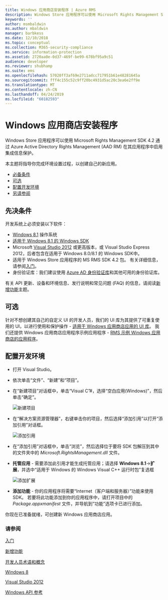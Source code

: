 ```yaml
---
title: Windows 应用商店安装程序 | Azure RMS
description: Windows Store 应用程序可以使用 Microsoft Rights Management SDK 4.2 在其应用程序中启用集成信息保护。
keywords: ''
author: msmbaldwin
ms.author: mbaldwin
manager: barbkess
ms.date: 12/10/2018
ms.topic: conceptual
ms.collection: M365-security-compliance
ms.service: information-protection
ms.assetid: 2720aa0e-0d37-469f-be99-678bf95a9c51
audience: developer
ms.reviewer: shubhamp
ms.suite: ems
ms.openlocfilehash: 57020ff3af69e2711adcc717951b61e48281645a
ms.sourcegitcommit: fff4c155c52c9ff20bc4931d5ac20c3ea6e2ff9e
ms.translationtype: MT
ms.contentlocale: zh-CN
ms.lasthandoff: 04/24/2019
ms.locfileid: "60182593"
---
```

# <a name="windows-store-setup"></a>Windows 应用商店安装程序

Windows Store 应用程序可以使用 Microsoft Rights Management SDK 4.2 通过 Azure Active Directory Rights Management (AAD RM) 在其应用程序中启用集成信息保护。

本主题将指导你完成环境设置过程，以创建自己的新应用。

-   [必备条件](#prerequisites)
-   [可选](#optional)
-   [配置开发环境](#configuring-your-development-environment)
-   [另请参阅](#see-also)

## <a name="prerequisites"></a>先决条件


开发系统上必须安装以下软件：

-   [Windows 8.1](https://windows.microsoft.com/windows-8/meet) 操作系统
-   [适用于 Windows 8.1 的 Windows SDK](https://msdn.microsoft.com/windows/desktop/bg162891.aspx)
-   Microsoft [Visual Studio 2012](https://visualstudio.microsoft.com/vs/older-downloads/) 或更高版本，或 Visual Studio Express 2012，后者包含在适用于 Windows 8.0/8.1 的 Windows SDK中。
-   适用于 Windows Store 应用程序的 MS RMS SDK 4.2 包。 有关详细信息，请参阅[入门](get-started.md)。
-   身份验证库：我们建议使用 [Azure AD 身份验证库](https://msdn.microsoft.com/library/jj573266.aspx)和其他可用的身份验证库。

有关 API 更新、设备和环境信息、发行说明和常见问题 (FAQ) 的信息，请阅读[新增功能](release-notes.md)主题。

## <a name="optional"></a>可选

针对不想创建其自己的自定义 UI 的开发人员，我们的 UI 库为其提供了可重复使用的 UI，以进行使用和保护操作 - [适用于 Windows 应用商店应用的 UI 库](https://github.com/AzureAD/rms-sdk-ui-for-windowsstore)。 我们还提供 Windows 应用商店应用程序示例应用程序 - [RMS 示例 Windows 应用商店的应用程序](https://github.com/AzureADSamples/rms-samples-for-windowsstore)。

## <a name="configuring-your-development-environment"></a>配置开发环境


-   打开 Visual Studio。
-   依次单击“文件”、“新建”和“项目”。
-   在“新建项目”对话框中，单击“Visual C”\#，选择“空白应用(Windows)”，然后单击“确定”。

    ![新建项目](../media/winrtsetup-newproj.png)

-   在“解决方案资源管理器”，右键单击你的项目，然后选择“添加引用”以打开“添加引用”对话框。

    ![添加引用](../media/winrtsetup-addref.png)

-   在“添加引用”对话框中，单击“浏览”，然后选择位于要将 SDK 包解压到其中的文件夹中的 *Microsoft.RightsManagement.dll* 文件。
-   **托管应用** - 需要添加此引用才能生成托管应用；请选择 **Windows 8.1**-&gt;**扩展**，并选中“适用于 Windows 的 Windows Visual C++ 运行时包”复选框

    ![添加扩展](../media/winrtsetup-refmngr.png)

-   **添加功能** - 你的应用程序将需要“Internet（客户端和服务器）”功能来使用 SDK。 若要将此功能添加到你的应用程序中，请打开项目中的 *Package.appxmanifest* 文件，并导航到“功能”选项卡已进行添加。

你现在已准备就绪，可创建新 Windows 应用商店应用。

### <a name="see-also"></a>请参阅

[入门](get-started.md)

[新增功能](release-notes.md)

[开发人员术语和概念](core-concepts.md)

[Windows 8](https://windows.microsoft.com/windows-8/meet)

[Visual Studio 2012](https://visualstudio.microsoft.com/vs/older-downloads/)

[Windows API 参考](https://msdn.microsoft.com/library/dn891914.aspx)
